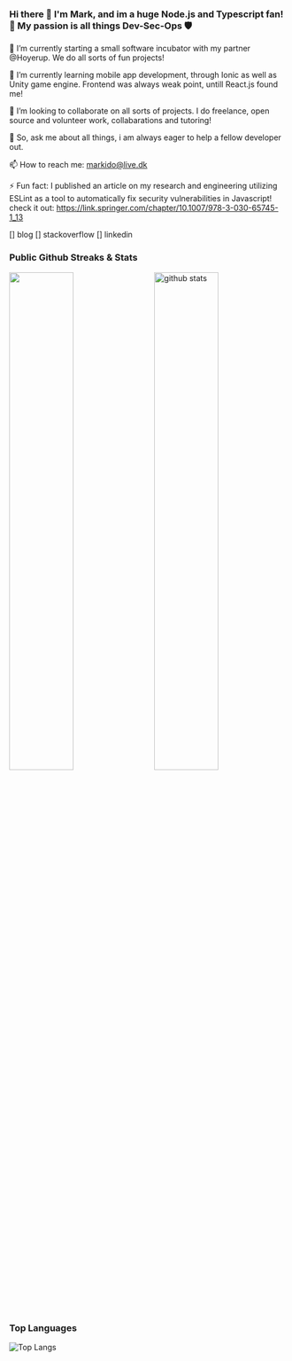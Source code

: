 ### Hi there 👋 I'm Mark, and im a huge Node.js and Typescript fan! 🎈 My passion is all things Dev-Sec-Ops 🛡️

🔭 I’m currently starting a small software incubator with my partner @Hoyerup. We do all sorts of fun projects!

🌱 I’m currently learning mobile app development, through Ionic as well as Unity game engine. Frontend was always weak point, untill React.js found me!

👯 I’m looking to collaborate on all sorts of projects. I do freelance, open source and volunteer work, collabarations and tutoring!

💬 So, ask me about all things, i am always eager to help a fellow developer out.

📫 How to reach me: markido@live.dk

⚡ Fun fact: I published an article on my research and engineering utilizing ESLint as a tool to automatically fix security vulnerabilities in Javascript! check it out: https://link.springer.com/chapter/10.1007/978-3-030-65745-1_13

[] blog
[] stackoverflow
[] linkedin

### Public Github Streaks & Stats

<img src="https://github-readme-streak-stats.herokuapp.com/?user=MarkKragerup&theme=calm" width="48%" >

<img src="https://github-readme-stats.vercel.app/api?username=MarkKragerup&show_icons=true&theme=calm" alt="github stats" width="48%" align="right"/>

### Top Languages

![Top Langs](https://github-readme-stats.vercel.app/api/top-langs/?username=MarkKragerup&theme=calm)

